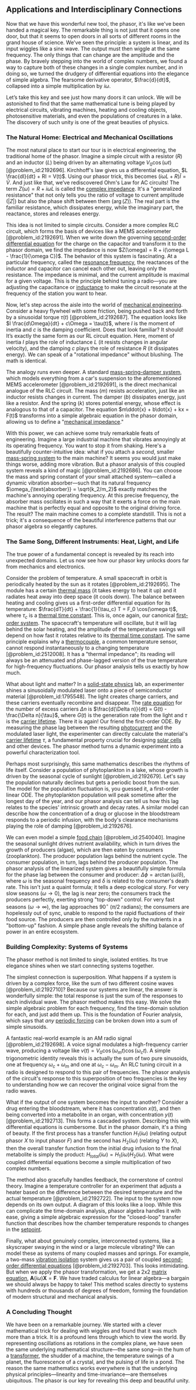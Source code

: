 ## Applications and Interdisciplinary Connections

Now that we have this wonderful new tool, the phasor, it's like we've been handed a magical key. The remarkable thing is not just that it opens one door, but that it seems to open doors in all sorts of different rooms in the grand house of science. We've seen the principle: a system is linear, and its input wiggles like a sine wave. The output must then wiggle at the same frequency. The only things that can change are the amplitude and the phase. By bravely stepping into the world of complex numbers, we found a way to capture both of these changes in a single complex number, and in doing so, we turned the drudgery of differential equations into the elegance of simple algebra. The fearsome derivative operator, $\frac{d}{dt}$, collapsed into a simple multiplication by $i\omega$.

Let’s take this key and see just how many doors it can unlock. We will be astonished to find that the same mathematical tune is being played by electrical circuits, vibrating machines, heating and cooling objects, photosensitive materials, and even the populations of creatures in a lake. The discovery of such unity is one of the great beauties of physics.

### The Natural Home: Electrical and Mechanical Oscillations

The most natural place to start our tour is in electrical engineering, the traditional home of the phasor. Imagine a simple circuit with a resistor ($R$) and an inductor ($L$) being driven by an alternating voltage $V_0 \cos(\omega t)$ [@problem_id:2192696]. Kirchhoff's law gives us a differential equation, $L \frac{dI}{dt} + RI = V(t)$. Using our phasor trick, this becomes $(i\omega L + R)\tilde{I} = \tilde{V}$. And just like that, we’ve rediscovered Ohm's Law for AC circuits! The term $Z(\omega) = R + i\omega L$ is called the [complex impedance](@article_id:272619). It's a "generalized resistance" that not only tells you the ratio of voltage to current amplitude ($|Z|$) but also the phase shift between them ($\arg(Z)$). The real part is the familiar resistance, which dissipates energy, while the imaginary part, the reactance, stores and releases energy.

This idea is not limited to simple circuits. Consider a more complex RLC circuit, which forms the basis of devices like a MEMS accelerometer [@problem_id:2192691]. When we write down the governing [second-order differential equation](@article_id:176234) for the charge on the capacitor and transform it to the phasor domain, we find the impedance is now $Z(\omega) = R + i(\omega L - \frac{1}{\omega C})$. The behavior of this system is fascinating. At a particular frequency, called the [resonance frequency](@article_id:267018), the reactances of the inductor and capacitor can cancel each other out, leaving only the resistance. The impedance is minimal, and the current amplitude is maximal for a given voltage. This is the principle behind tuning a radio—you are adjusting the capacitance or [inductance](@article_id:275537) to make the circuit resonate at the frequency of the station you want to hear.

Now, let's step across the aisle into the world of [mechanical engineering](@article_id:165491). Consider a heavy flywheel with some friction, being pushed back and forth by a sinusoidal torque $\tau(t)$ [@problem_id:2192687]. The equation looks like $I \frac{d\Omega}{dt} + c\Omega = \tau(t)$, where $I$ is the moment of inertia and $c$ is the damping coefficient. Does that look familiar? It should! It’s exactly the same form as our RL circuit equation. Here, moment of inertia $I$ plays the role of inductance $L$ (it resists changes in angular velocity), and the damping $c$ plays the role of resistance $R$ (it dissipates energy). We can speak of a "rotational impedance" without blushing. The math is identical.

The analogy runs even deeper. A standard [mass-spring-damper system](@article_id:263869), which models everything from a car's suspension to the aforementioned MEMS accelerometer [@problem_id:2192691], is the direct mechanical analogue of the RLC circuit. The mass ($m$) resists acceleration, just like an inductor resists changes in current. The damper ($b$) dissipates energy, just like a resistor. And the spring ($k$) stores potential energy, whose effect is analogous to that of a capacitor. The equation $m\ddot{x} + b\dot{x} + kx = F(t)$ transforms into a simple algebraic equation in the phasor domain, allowing us to define a "[mechanical impedance](@article_id:192678)."

With this power, we can achieve some truly remarkable feats of engineering. Imagine a large industrial machine that vibrates annoyingly at its operating frequency. You want to stop it from shaking. Here's a beautifully counter-intuitive idea: what if you attach a *second*, smaller [mass-spring system](@article_id:267002) to the main machine? It seems you would just make things worse, adding more vibration. But a phasor analysis of this coupled system reveals a kind of magic [@problem_id:2192686]. You can choose the mass and spring constant of your small attached system—called a dynamic vibration absorber—such that its natural frequency $\omega_{\text{absorber}} = \sqrt{k_2/m_2}$ exactly matches the machine's annoying operating frequency. At this precise frequency, the absorber mass oscillates in such a way that it exerts a force on the main machine that is perfectly equal and opposite to the original driving force. The result? The main machine comes to a complete standstill. This is not a trick; it's a consequence of the beautiful interference patterns that our phasor algebra so elegantly captures.

### The Same Song, Different Instruments: Heat, Light, and Life

The true power of a fundamental concept is revealed by its reach into unexpected domains. Let us now see how our phasor key unlocks doors far from mechanics and electronics.

Consider the problem of temperature. A small spacecraft in orbit is periodically heated by the sun as it rotates [@problem_id:2192695]. The module has a certain [thermal mass](@article_id:187607) (it takes energy to heat it up) and it radiates heat away into deep space (it cools down). The balance between heating and cooling gives us a first-order differential equation for its temperature: $\frac{dT}{dt} + \frac{1}{\tau_c} T = F_0 \cos(\omega t)$, where $\tau_c$ is a [thermal time constant](@article_id:151347). This is, once again, our canonical [first-order system](@article_id:273817). The spacecraft's temperature will oscillate, but it will lag behind the solar heating, and the amplitude of the temperature swings will depend on how fast it rotates relative to its [thermal time constant](@article_id:151347). The same principle explains why a [thermocouple](@article_id:159903), a common temperature sensor, cannot respond instantaneously to a changing temperature [@problem_id:2512008]. It has a "thermal impedance"; its reading will always be an attenuated and phase-lagged version of the true temperature for high-frequency fluctuations. Our phasor analysis tells us exactly by how much.

What about light and matter? In a [solid-state physics](@article_id:141767) lab, an experimenter shines a sinusoidally modulated laser onto a piece of semiconductor material [@problem_id:1795548]. The light creates charge carriers, and these carriers eventually recombine and disappear. The [rate equation](@article_id:202555) for the number of excess carriers $\Delta n$ is $\frac{d(\Delta n)}{dt} = G(t) - \frac{\Delta n}{\tau}$, where $G(t)$ is the generation rate from the light and $\tau$ is the [carrier lifetime](@article_id:269281). There it is again! Our friend the first-order ODE. By measuring the phase lag between the resulting [photocurrent](@article_id:272140) and the modulated laser light, the experimenter can directly calculate the material's [carrier lifetime](@article_id:269281) $\tau$, a fundamental property crucial for designing [solar cells](@article_id:137584) and other devices. The phasor method turns a dynamic experiment into a powerful characterization tool.

Perhaps most surprisingly, this same mathematics describes the rhythms of life itself. Consider a population of phytoplankton in a lake, whose growth is driven by the seasonal cycle of sunlight [@problem_id:2192679]. Let's say the population naturally declines but gets a periodic boost from the sun. The model for the population fluctuation is, you guessed it, a first-order linear ODE. The phytoplankton population will peak sometime after the longest day of the year, and our phasor analysis can tell us how this lag relates to the species' intrinsic growth and decay rates. A similar model can describe how the concentration of a drug or glucose in the bloodstream responds to a periodic infusion, with the body's clearance mechanisms playing the role of damping [@problem_id:2192676].

We can even model a simple [food chain](@article_id:143051) [@problem_id:2540040]. Imagine the seasonal sunlight drives nutrient availability, which in turn drives the growth of producers (algae), which are then eaten by consumers (zooplankton). The producer population lags behind the nutrient cycle. The consumer population, in turn, lags behind the producer population. The phasor analysis of the linearized system gives a beautifully simple formula for the phase lag between the consumer and producer: $\Delta\phi = \arctan(\omega/\delta)$, where $\omega$ is the seasonal frequency and $\delta$ is related to the consumer's death rate. This isn't just a quaint formula; it tells a deep ecological story. For very slow seasons ($\omega \to 0$), the lag is near zero; the consumers track the producers perfectly, exerting strong "top-down" control. For very fast seasons ($\omega \to \infty$), the lag approaches $90^{\circ}$ ($\pi/2$ radians); the consumers are hopelessly out of sync, unable to respond to the rapid fluctuations of their food source. The producers are then controlled only by the nutrients in a "bottom-up" fashion. A simple phase angle reveals the shifting balance of power in an entire ecosystem.

### Building Complexity: Systems of Systems

The phasor method is not limited to single, isolated entities. Its true elegance shines when we start connecting systems together.

The simplest connection is superposition. What happens if a system is driven by a complex force, like the sum of two different cosine waves [@problem_id:2192710]? Because our systems are linear, the answer is wonderfully simple: the total response is just the sum of the responses to each individual wave. The phasor method makes this easy. We solve the simple algebraic problem for each frequency, find the time-domain solution for each, and just add them up. This is the foundation of Fourier analysis, which says that *any* [periodic forcing](@article_id:263716) can be broken down into a sum of simple sinusoids.

A fantastic real-world example is an AM radio signal [@problem_id:2192698]. A voice signal modulates a high-frequency carrier wave, producing a voltage like $v(t) = V_0 \cos(\omega_m t) \cos(\omega_c t)$. A simple trigonometric identity reveals this is actually the sum of two pure sinusoids, one at frequency $\omega_c+\omega_m$ and one at $\omega_c-\omega_m$. An RLC tuning circuit in a radio is designed to respond to this pair of frequencies. The phasor analysis of the circuit's response to this superposition of two frequencies is the key to understanding how we can recover the original voice signal from the radio waves.

What if the output of one system becomes the input to another? Consider a drug entering the bloodstream, where it has concentration $x(t)$, and then being converted into a metabolite in an organ, with concentration $y(t)$ [@problem_id:2192713]. This forms a cascaded system. Describing this with differential equations is cumbersome. But in the phasor domain, it's a thing of beauty. If the first process has a transfer function $H_1(i\omega)$ (relating output phasor $X$ to input phasor $F$) and the second has $H_2(i\omega)$ (relating $Y$ to $X$), then the overall transfer function from the initial drug infusion to the final metabolite is simply the product: $H_{total}(i\omega) = H_1(i\omega) H_2(i\omega)$. What were coupled differential equations become a simple multiplication of two complex numbers.

The method also gracefully handles feedback, the cornerstone of control theory. Imagine a temperature controller for an experiment that adjusts a heater based on the difference between the desired temperature and the actual temperature [@problem_id:2192722]. The input to the system now depends on its own output. A diagram of this looks like a loop. While this can complicate the time-domain analysis, phasor algebra handles it with ease, giving a simple algebraic expression for the "closed-loop" transfer function that describes how the chamber temperature responds to changes in the [setpoint](@article_id:153928).

Finally, what about genuinely complex, interconnected systems, like a skyscraper swaying in the wind or a large molecule vibrating? We can model these as systems of many coupled masses and springs. For example, a two-mass [vibration isolation](@article_id:275473) system gives us a pair of coupled [second-order differential equations](@article_id:268871) [@problem_id:2192703]. This looks intimidating. But when we apply the phasor transformation, we get a 2x2 [matrix equation](@article_id:204257), $\mathbf{A}(i\omega)\mathbf{X} = \mathbf{F}$. We have traded calculus for linear algebra—a bargain we should always be happy to take! This method scales directly to systems with hundreds or thousands of degrees of freedom, forming the foundation of modern structural and mechanical analysis.

### A Concluding Thought

We have been on a remarkable journey. We started with a clever mathematical trick for dealing with wiggles and found that it was much more than a trick. It is a profound lens through which to view the world. By representing oscillations as rotations in the complex plane, we have seen the same underlying mathematical structure—the same song—in the hum of a [transformer](@article_id:265135), the shudder of a machine, the temperature swings of a planet, the fluorescence of a crystal, and the pulsing of life in a pond. The reason the same mathematics works everywhere is that the underlying physical principles—linearity and time-invariance—are themselves ubiquitous. The phasor is our key for revealing this deep and beautiful unity.